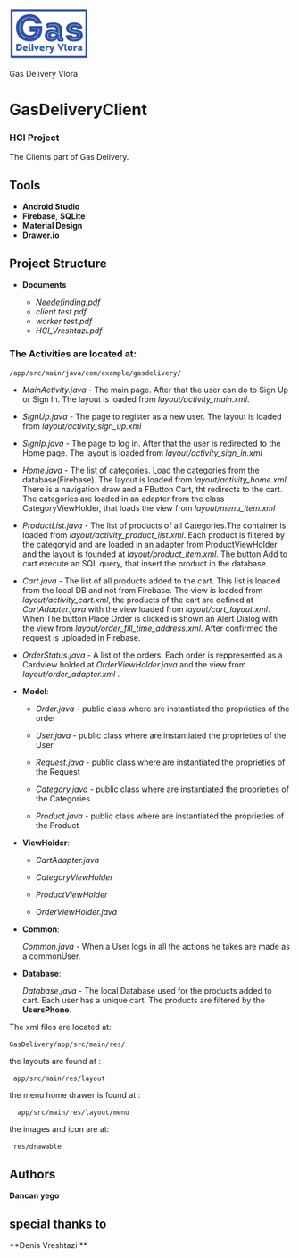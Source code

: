 ![](logo.png)

Gas Delivery Vlora
# GasDeliveryClient
### HCI Project

The Clients part of Gas Delivery. 

## Tools

* **Android Studio**
* **Firebase**, **SQLite**
* **Material Design**
* **Drawer.io**

## Project Structure

* **Documents**
      
     * *Needefinding.pdf*
     * *client test.pdf*
     * *worker test.pdf*
     * *HCI_Vreshtazi.pdf*

### The Activities are located at: 

    /app/src/main/java/com/example/gasdelivery/

*  *MainActivity.java* - The main page. After that the user can do to  Sign Up or Sign In. The layout is loaded from *layout/activity_main.xml*. 
*  *SignUp.java* - The page to register as a new user. The layout is loaded from *layout/activity_sign_up.xml*
*  *SignIp.java* - The page to log in. After that the user is redirected to the Home page. The layout is loaded from *layout/activity_sign_in.xml*
*  *Home.java* - The list of categories. Load the categories from the database(Firebase). The layout is loaded from *layout/activity_home.xml*. There is a navigation draw and a FButton Cart, tht redirects to the cart. The categories are loaded in an adapter from the class CategoryViewHolder, that loads the view from *layout/menu_item.xml*
* *ProductList.java* - The list of products of all Categories.The container is loaded from *layout/activity_product_list.xml*. Each product is filtered by the categoryId and are loaded in an adapter from ProductViewHolder and the layout is founded at *layout/product_item.xml*. The button Add to cart execute an SQL query, that insert the product in the database.
* *Cart.java* - The list of all products added to the cart.  This list is loaded from the local DB and not from Firebase. The view is loaded from *layout/activity_cart.xml*, the products of the cart are defined at *CartAdapter.java* with the view loaded from *layout/cart_layout.xml*. When The button Place Order is clicked is shown an Alert Dialog with the view from *layout/order_fill_time_address.xml*. After confirmed the request is uploaded in Firebase. 
* *OrderStatus.java* - A list of the orders. Each order is reppresented as a Cardview holded at *OrderViewHolder.java* and the view from *layout/order_adapter.xml* .


* **Model**:

    - *Order.java* - public class where are instantiated the proprieties of the order
    
    - *User.java* -  public class where are instantiated the proprieties of the User
      
    - *Request.java* -  public class where are instantiated the proprieties of the Request
    
    - *Category.java* -  public class where are instantiated the proprieties of the Categories
    
    - *Product.java* -  public class where are instantiated the proprieties of the Product
      
 * **ViewHolder**:

     - *CartAdapter.java* 
    
     - *CategoryViewHolder* 
     
      - *ProductViewHolder* 
      
     - *OrderViewHolder.java*  
 
  * **Common**:

      *Common.java* - When a User logs in all the actions he takes are made as a commonUser.  
      
 
 * **Database**:

      *Database.java* - The local Database used for the products added to cart. Each user has a unique cart. The products are filtered by the **UsersPhone**.  
    
 
 
  
The xml files are located at:

    GasDelivery/app/src/main/res/
  
  
the layouts are found at : 
          
     app/src/main/res/layout

the menu home drawer is found at : 
        
      app/src/main/res/layout/menu

the images and icon are at: 

     res/drawable
     
     
## Authors

 **Dancan yego**
 ## special thanks to 
 **Denis Vreshtazi **
